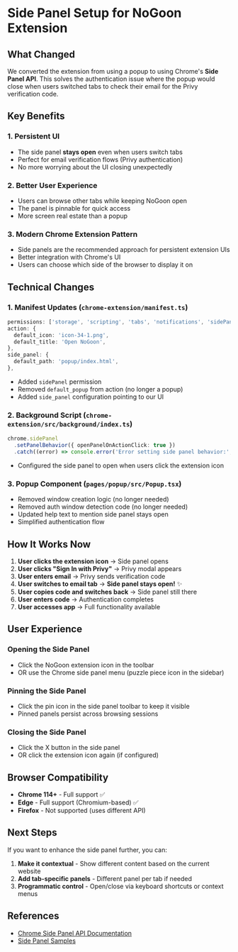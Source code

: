 # Side Panel Setup for NoGoon Extension

## What Changed

We converted the extension from using a popup to using Chrome's **Side Panel API**. This solves the authentication issue where the popup would close when users switched tabs to check their email for the Privy verification code.

## Key Benefits

### 1. **Persistent UI**
- The side panel **stays open** even when users switch tabs
- Perfect for email verification flows (Privy authentication)
- No more worrying about the UI closing unexpectedly

### 2. **Better User Experience**
- Users can browse other tabs while keeping NoGoon open
- The panel is pinnable for quick access
- More screen real estate than a popup

### 3. **Modern Chrome Extension Pattern**
- Side panels are the recommended approach for persistent extension UIs
- Better integration with Chrome's UI
- Users can choose which side of the browser to display it on

## Technical Changes

### 1. Manifest Updates (`chrome-extension/manifest.ts`)
```typescript
permissions: ['storage', 'scripting', 'tabs', 'notifications', 'sidePanel'],
action: {
  default_icon: 'icon-34-1.png',
  default_title: 'Open NoGoon',
},
side_panel: {
  default_path: 'popup/index.html',
},
```

- Added `sidePanel` permission
- Removed `default_popup` from action (no longer a popup)
- Added `side_panel` configuration pointing to our UI

### 2. Background Script (`chrome-extension/src/background/index.ts`)
```typescript
chrome.sidePanel
  .setPanelBehavior({ openPanelOnActionClick: true })
  .catch((error) => console.error('Error setting side panel behavior:', error));
```

- Configured the side panel to open when users click the extension icon

### 3. Popup Component (`pages/popup/src/Popup.tsx`)
- Removed window creation logic (no longer needed)
- Removed auth window detection code (no longer needed)
- Updated help text to mention side panel stays open
- Simplified authentication flow

## How It Works Now

1. **User clicks the extension icon** → Side panel opens
2. **User clicks "Sign In with Privy"** → Privy modal appears
3. **User enters email** → Privy sends verification code
4. **User switches to email tab** → **Side panel stays open!** ✨
5. **User copies code and switches back** → Side panel still there
6. **User enters code** → Authentication completes
7. **User accesses app** → Full functionality available

## User Experience

### Opening the Side Panel
- Click the NoGoon extension icon in the toolbar
- OR use the Chrome side panel menu (puzzle piece icon in the sidebar)

### Pinning the Side Panel
- Click the pin icon in the side panel toolbar to keep it visible
- Pinned panels persist across browsing sessions

### Closing the Side Panel
- Click the X button in the side panel
- OR click the extension icon again (if configured)

## Browser Compatibility

- **Chrome 114+** - Full support ✅
- **Edge** - Full support (Chromium-based) ✅
- **Firefox** - Not supported (uses different API)

## Next Steps

If you want to enhance the side panel further, you can:

1. **Make it contextual** - Show different content based on the current website
2. **Add tab-specific panels** - Different panel per tab if needed
3. **Programmatic control** - Open/close via keyboard shortcuts or context menus

## References

- [Chrome Side Panel API Documentation](https://developer.chrome.com/docs/extensions/reference/api/sidePanel)
- [Side Panel Samples](https://github.com/GoogleChrome/chrome-extensions-samples/tree/main/functional-samples/sample.sidepanel-site-specific)
